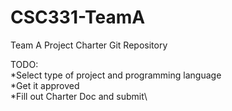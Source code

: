 # CSC331-TeamA
Team A Project Charter Git Repository


TODO:\
*Select type of project and programming language\
*Get it approved\
*Fill out Charter Doc and submit\
